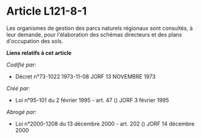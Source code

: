 # Article L121-8-1

Les organismes de gestion des parcs naturels régionaux sont consultés, à leur demande, pour l'élaboration des schémas
directeurs et des plans d'occupation des sols.

**Liens relatifs à cet article**

_Codifié par_:

  - Décret n°73-1022 1973-11-08 JORF 13 NOVEMBRE 1973

_Créé par_:

  - Loi n°95-101 du 2 février 1995 - art. 47 () JORF 3 février 1995

_Abrogé par_:

  - Loi n°2000-1208 du 13 décembre 2000 - art. 202 () JORF 14 décembre 2000
